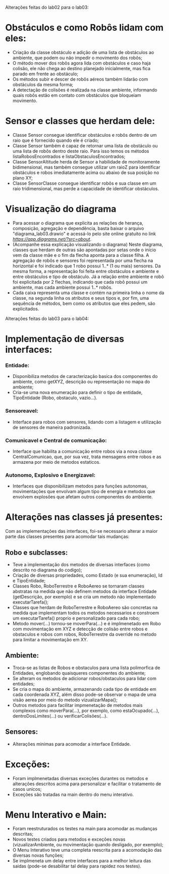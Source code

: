 Alterações feitas do lab02 para o lab03:
# Obstáculos e como Robôs lidam com eles:
- Criação da classe obstáculo e adição de uma lista de obstáculos ao ambiente, que podem ou não impedir o movimento dos robôs;
- O método mover dos robôs agora lida com obstáculos e caso haja colisão, ele não chega ao destino planejado inicialmente, mas fica parado em frente ao obstáculo;
- Os métodos subir e descer de robôs aéreos também lidarão com obstáculos da mesma forma;
- A detectação de colisões é realizada na classe ambiente, informando quais robôs estão em contato com obstáculos que bloqueiam movimento.

# Sensor e classes que herdam dele:
- Classe Sensor consegue identificar obstáculos e robôs dentro de um raio que é fornecido quando ele é criado;
- Classe Sensor também é capaz de retornar uma lista de obstáculo ou uma lista de robôs dentro deste raio. Para isso temos os métodos listaRobosEncontrados e listaObstaculosEncontrados;
- Classe SensorAltitude herda de Sensor a habilidade de monitoramente bidimensional, mas também consegue utilizar um raioZ para identificar obstáculos e robos imediatamente acima ou abaixo de sua posição no plano XY;
- Classe SensorClasse consegue identificar robôs e sua classe em um raio tridimensional, mas perde a capacidade de identificar obstáculos. 

# Visualização do diagrama
- Para acessar o diagrama que explicita as relações de herança, composição, agregação e dependência, basta baixar o arquivo "diagrama_lab03.drawio" e acessá-lo pelo site online gratuito no link _https://app.diagrams.net/?src=about_.
- (Acompanhe essa explicação visualizando o diagrama) Neste diagrama, classes que herdam de outras são apontadas por setas onde o início vem da classe mãe e o fim da flecha aponta para a classe filha. A agregação de robôs e sensores foi representada por uma flecha na horizontal e foi indicado que 1 robo possui 1..* (1 ou mais) sensores. Da mesma forma, a representação foi feita entre obstáculos e ambiente e entre obstáculos e tipo de obstáculo. Já a relação entre ambiente e robô foi explicitada por 2 flechas, indicando que cada robô possui um ambiente, mas cada ambiente possui 1..* robôs.
- Cada caixa representa uma classe e contém na primeira linha o nome da classe, na segunda linha os atributos e seus tipos e, por fim, uma sequência de métodos, bem como os atributos que eles pedem, são explicitados.


Alterações feitas do lab03 para o lab04:

# Implementação de diversas interfaces:

### Entidade:

- Disponibiliza metodos de caracterização basica dos componentes do ambiente, como getXYZ, descrição ou representação no mapa do ambiente;
- Cria-se uma nova enumeração para definir o tipo de entidade, TipoEntidade (Robo, obstaculo, vazio...).

### Sensoreavel:

- Interface para robos com sensores, lidando com a listagem e utilização de sensores de maneira padronizada.

### Comunicavel e Central de comunicação:

- Interface que habilita a comunicação entre robos via a nova classe CentralComunicao, que, por sua vez, trata mensagens entre robos e as armazena por meio de metodos estaticos.

### Autonomo, Explosivo e Energizavel:

- Interfaces que disponibilizam metodos para funções autonomas, movimentações que envolvam algum tipo de energia e metodos que envolvem explosões que afetam outros componentes do ambiente.

# Alterações nas classes já presentes:

Com as implementações das interfaces, foi-se necessario alterar a maior parte das classes presentes para acomodar tais mudanças:

## Robo e subclasses:

- Teve a implementação dos metodos de diversas interfaces (como descrito no diagrama do codigo);
- Criação de diversas propriedades, como Estado (e sua enumeração), Id e TipoEntidade;
- Classes Robo, RoboTerrestre e RoboAereo se tornaram classes abstratas na medida que não definem metodos da interface Entidade (getDescrição, por exemplo) e se cria um metodo não implementado executarTarefa();
- Classes que herdam de RoboTerrestre e RoboAereo são concretas na medida que implementam todos os metodos necessarios e constroem um executarTarefa() proprio e personalizado para cada robo;
- Metodo mover(...) tornou-se moverPara(...) e é implmenetado em Robo com movimentação em XYZ e detecção de colisão entre robos e obstaculos e robos com robos, RoboTerrestre da override no metodo para limitar a movimentação em XY.

## Ambiente:

- Troca-se as listas de Robos e obstaculos para uma lista polimorfica de Entidades, englobando quaisqueres componentes do ambiente;
- Se alteram os metodos de adicionar robos/obstaculos para lidar com entidades;
- Se cria o mapa do ambiente, armazenando cada tipo de entidade em cada coordenada XYZ, além disso pode-se observar o mapa de uma visão aerea por meio do metodo vizualizarMapa();
- Outros metodos para facilitar impmenetação de metodos mais complexos como moverPara(...), por exemplo, como estaOcupado(...), dentroDosLimites(...) ou verificarColisões(...).

## Sensores:

- Alterações minimas para acomodar a interface Entidade.

# Exceções:

- Foram implmenetadas diversas exceções durantes os metodos e alterações descritos acima para personalizar e facilitar o tratamento de casos unicos;
- Exceções são tratadas na main dentro do menu interativo.

# Menu Interativo e Main:

- Foram reestruturados os testes na main para acomodar as mudanças descritas;
- Novos testes criados para metodos e exceções novas (vizualizarAmbiente, ou movimentação quando desligado, por exemplo);
- O Menu Interativo teve uma completa reescrita para a acomodação das diversas novas funções;
- Se implmeneta um delay entre interfaces para a melhor leitura das saidas (pode-se desabilitar tal delay para rapidez nos testes).






  
